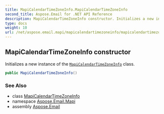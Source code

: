 ```yaml
---
title: MapiCalendarTimeZoneInfo.MapiCalendarTimeZoneInfo
second_title: Aspose.Email for .NET API Reference
description: MapiCalendarTimeZoneInfo constructor. Initializes a new instance of the MapiCalendarTimeZoneInfo class
type: docs
weight: 10
url: /net/aspose.email.mapi/mapicalendartimezoneinfo/mapicalendartimezoneinfo/
---
```

## MapiCalendarTimeZoneInfo constructor

Initializes a new instance of the [`MapiCalendarTimeZoneInfo`](../) class.

```csharp
public MapiCalendarTimeZoneInfo()
```

### See Also

* class [MapiCalendarTimeZoneInfo](../)
* namespace [Aspose.Email.Mapi](../../mapicalendartimezoneinfo/)
* assembly [Aspose.Email](../../../)


